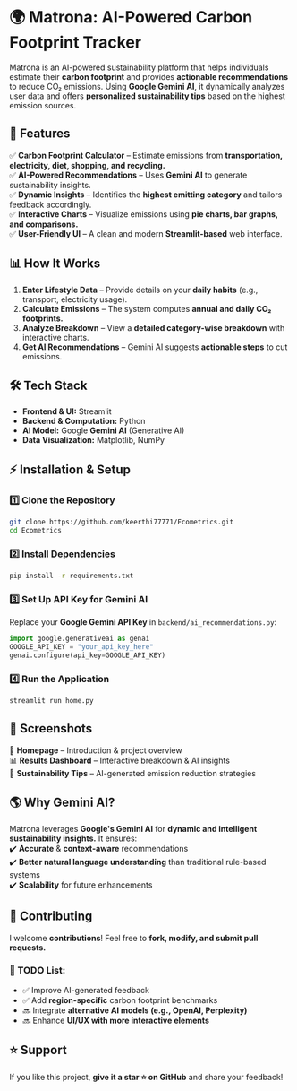 # 🌍 Matrona: AI-Powered Carbon Footprint Tracker

Matrona is an AI-powered sustainability platform that helps individuals estimate their **carbon footprint** and provides **actionable recommendations** to reduce CO₂ emissions. Using **Google Gemini AI**, it dynamically analyzes user data and offers **personalized sustainability tips** based on the highest emission sources.


## 🚀 Features

✅ **Carbon Footprint Calculator** – Estimate emissions from **transportation, electricity, diet, shopping, and recycling.**  
✅ **AI-Powered Recommendations** – Uses **Gemini AI** to generate sustainability insights.  
✅ **Dynamic Insights** – Identifies the **highest emitting category** and tailors feedback accordingly.  
✅ **Interactive Charts** – Visualize emissions using **pie charts, bar graphs, and comparisons.**  
✅ **User-Friendly UI** – A clean and modern **Streamlit-based** web interface.  


## 📊 How It Works

1. **Enter Lifestyle Data** – Provide details on your **daily habits** (e.g., transport, electricity usage).  
2. **Calculate Emissions** – The system computes **annual and daily CO₂ footprints.**  
3. **Analyze Breakdown** – View a **detailed category-wise breakdown** with interactive charts.  
4. **Get AI Recommendations** – Gemini AI suggests **actionable steps** to cut emissions.  


## 🛠️ Tech Stack

- **Frontend & UI:** Streamlit  
- **Backend & Computation:** Python  
- **AI Model:** Google **Gemini AI** (Generative AI)  
- **Data Visualization:** Matplotlib, NumPy  


## ⚡ Installation & Setup

### 1️⃣ Clone the Repository  
```bash
git clone https://github.com/keerthi77771/Ecometrics.git
cd Ecometrics
```

### 2️⃣ Install Dependencies  
```bash
pip install -r requirements.txt
```

### 3️⃣ Set Up API Key for Gemini AI  
Replace your **Google Gemini API Key** in `backend/ai_recommendations.py`:  
```python
import google.generativeai as genai
GOOGLE_API_KEY = "your_api_key_here"
genai.configure(api_key=GOOGLE_API_KEY)
```

### 4️⃣ Run the Application  
```bash
streamlit run home.py
```

## 📸 Screenshots

🚀 **Homepage** – Introduction & project overview  
📊 **Results Dashboard** – Interactive breakdown & AI insights  
🌱 **Sustainability Tips** – AI-generated emission reduction strategies  


## 🌎 Why Gemini AI?  
Matrona leverages **Google's Gemini AI** for **dynamic and intelligent sustainability insights.** It ensures:  
✔️ **Accurate** & **context-aware** recommendations  
✔️ **Better natural language understanding** than traditional rule-based systems  
✔️ **Scalability** for future enhancements  


## 🤝 Contributing

I welcome **contributions**! Feel free to **fork, modify, and submit pull requests.**  

### 📝 TODO List:
- ✅ Improve AI-generated feedback  
- ✅ Add **region-specific** carbon footprint benchmarks  
- 🔜 Integrate **alternative AI models (e.g., OpenAI, Perplexity)**  
- 🔜 Enhance **UI/UX with more interactive elements**  


## ⭐ Support  
If you like this project, **give it a star ⭐ on GitHub** and share your feedback!  
